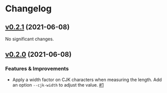 # Changelog

<!-- insertion marker -->
[v0.2.1](https://github.com/frostming/pofmt/releases/tag/0.2.1) (2021-06-08)
----------------------------------------------------------------------------

No significant changes.


[v0.2.0](https://github.com/frostming/pofmt/releases/tag/0.2.0) (2021-06-08)
----------------------------------------------------------------------------

### Features & Improvements

- Apply a width factor on CJK characters when measuring the length. Add an option `--cjk-width` to adjust the value. [#1](https://github.com/frostming/pofmt/issues/1)


